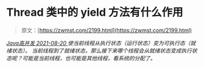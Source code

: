 <!--yml
category: 未分类
date: 0001-01-01 00:00:00
-->

# Thread 类中的 yield 方法有什么作用

> 原文：[https://zwmst.com/2199.html](https://zwmst.com/2199.html)

   [ *Java高并发* ](https://zwmst.com/java%e9%ab%98%e5%b9%b6%e5%8f%91)*[ <time datetime="2021-08-20T09:40:08+08:00"> 2021-08-20 </time> ](https://zwmst.com/2199.html)  使当前线程从执行状态（运行状态）变为可执行态（就绪状态）。
当前线程到了就绪状态，那么接下来哪个线程会从就绪状态变成执行状态呢？可能是当前线程，也可能是其他线程，看系统的分配了。*